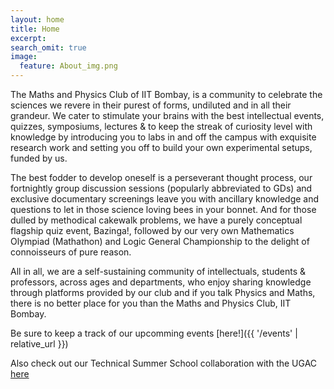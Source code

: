 ```yaml
---
layout: home
title: Home
excerpt: 
search_omit: true
image:
  feature: About_img.png
---
```



The Maths and Physics Club of IIT Bombay, is a community to celebrate the sciences we revere in their purest of forms, undiluted and in all their grandeur. We cater to stimulate your brains with the best intellectual events, quizzes, symposiums, lectures & to keep the streak of curiosity level with knowledge by introducing you to labs in and off the campus with exquisite research work and setting you off to build your own experimental setups, funded by us.

The best fodder to develop oneself is a perseverant thought process, our fortnightly group discussion sessions (popularly abbreviated to GDs) and exclusive documentary screenings leave you with ancillary knowledge and questions to let in those science loving bees in your bonnet. And for those dulled by methodical cakewalk problems, we have a purely conceptual flagship quiz event, Bazinga!, followed by our very own Mathematics Olympiad (Mathathon) and Logic General Championship to the delight of connoisseurs of pure reason.

All in all, we are a self-sustaining community of intellectuals, students & professors, across ages and departments, who enjoy sharing knowledge through platforms provided by our club​ and if you talk Physics and Maths, there is no better place for you than the Maths and Physics Club, IIT Bombay.

Be sure to keep a track of our upcomming events [here!]({{ '/events' | relative_url }})

Also check out our Technical Summer School collaboration with the UGAC<a href="https://gymkhana.iitb.ac.in/~ugacademics/learnerspace_2020/course_details.php?course_code=16" target="_blank"> here
<!-- ![MnP- UGAC](/images/learnersspace.jpg) -->
</a>
